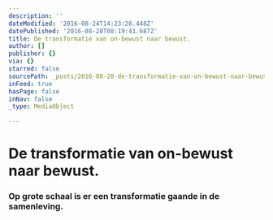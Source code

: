 ```yaml
---
description: ''
dateModified: '2016-08-24T14:23:28.448Z'
datePublished: '2016-08-28T08:19:41.687Z'
title: De transformatie van on-bewust naar bewust.
author: []
publisher: {}
via: {}
starred: false
sourcePath: _posts/2016-08-28-de-transformatie-van-on-bewust-naar-bewust.md
inFeed: true
hasPage: false
inNav: false
_type: MediaObject

---
```

# De transformatie van on-bewust naar bewust.

### Op grote schaal is er een transformatie gaande in de samenleving.